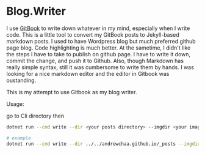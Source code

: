 # Blog.Writer

I use [GitBook](https://www.gitbook.com/) to write down whatever in my mind, especially when I write code. This is a little tool to convert my GitBook posts to Jekyll-based markdown posts. I used to have Wordpress blog but much preferred github page blog. Code highlighting is much better. At the sametime, I didn't like the steps I have to take to publish on github page. I have to write it down, commit the change, and push it to Github. Also, though Markdown has really simple syntax, still it was cumbersome to write them by hands. I was looking for a nice markdown editor and the editor in Gitbook was oustanding. 

This is my attempt to use Gitbook as my blog writer. 

Usage: 

go to Cli directory
then

```bash
dotnet run --cmd write --dir <your posts directory> --imgdir <your image asset directory> 

# example
dotnet run --cmd write --dir ../../andrewchaa.github.io/_posts --imgdir ../../andrewchaa.github.io/assets  
```
